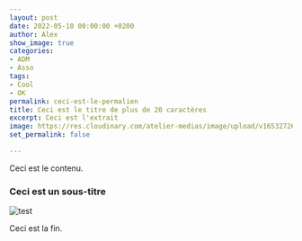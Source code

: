 ```yaml
---
layout: post
date: 2022-05-10 00:00:00 +0200
author: Alex
show_image: true
categories:
- ADM
- Asso
tags:
- Cool
- OK
permalink: ceci-est-le-permalien
title: Ceci est le titre de plus de 20 caractères
excerpt: Ceci est l'extrait
image: https://res.cloudinary.com/atelier-medias/image/upload/v1653272635/blog/atelier-des-medias-512x512_yrmvxc.png
set_permalink: false

---
```

Ceci est le contenu.

### Ceci est un sous-titre

![test](https://res.cloudinary.com/atelier-medias/image/upload/v1653272635/blog/atelier-des-medias-512x512_yrmvxc.png)

Ceci est la fin.